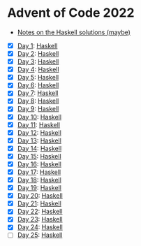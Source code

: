 # Advent of Code 2022

- [Notes on the Haskell solutions (maybe)](Haskell/README.md)

* [x] [Day 1](https://adventofcode.com/2022/day/1):  [Haskell](Haskell/src/Day01.hs)
* [x] [Day 2](https://adventofcode.com/2022/day/2):  [Haskell](Haskell/src/Day02.hs)
* [x] [Day 3](https://adventofcode.com/2022/day/3):  [Haskell](Haskell/src/Day03.hs)
* [x] [Day 4](https://adventofcode.com/2022/day/4):  [Haskell](Haskell/src/Day04.hs)
* [x] [Day 5](https://adventofcode.com/2022/day/5):  [Haskell](Haskell/src/Day05.hs)
* [x] [Day 6](https://adventofcode.com/2022/day/6):  [Haskell](Haskell/src/Day06.hs)
* [x] [Day 7](https://adventofcode.com/2022/day/7):  [Haskell](Haskell/src/Day07.hs)
* [x] [Day 8](https://adventofcode.com/2022/day/8):  [Haskell](Haskell/src/Day08.hs)
* [x] [Day 9](https://adventofcode.com/2022/day/9):  [Haskell](Haskell/src/Day09.hs)
* [x] [Day 10](https://adventofcode.com/2022/day/10): [Haskell](Haskell/src/Day10.hs)
* [x] [Day 11](https://adventofcode.com/2022/day/11): [Haskell](Haskell/src/Day11.hs)
* [x] [Day 12](https://adventofcode.com/2022/day/12): [Haskell](Haskell/src/Day12.hs)
* [x] [Day 13](https://adventofcode.com/2022/day/13): [Haskell](Haskell/src/Day13.hs)
* [x] [Day 14](https://adventofcode.com/2022/day/14): [Haskell](Haskell/src/Day14.hs)
* [x] [Day 15](https://adventofcode.com/2022/day/15): [Haskell](Haskell/src/Day15.hs)
* [x] [Day 16](https://adventofcode.com/2022/day/16): [Haskell](Haskell/src/Day16.hs)
* [x] [Day 17](https://adventofcode.com/2022/day/17): [Haskell](Haskell/src/Day17.hs)
* [x] [Day 18](https://adventofcode.com/2022/day/18): [Haskell](Haskell/src/Day18.hs)
* [x] [Day 19](https://adventofcode.com/2022/day/19): [Haskell](Haskell/src/Day19.hs)
* [x] [Day 20](https://adventofcode.com/2022/day/20): [Haskell](Haskell/src/Day20.hs)
* [x] [Day 21](https://adventofcode.com/2022/day/21): [Haskell](Haskell/src/Day21.hs)
* [x] [Day 22](https://adventofcode.com/2022/day/22): [Haskell](Haskell/src/Day22.hs)
* [x] [Day 23](https://adventofcode.com/2022/day/23): [Haskell](Haskell/src/Day23.hs)
* [x] [Day 24](https://adventofcode.com/2022/day/24): [Haskell](Haskell/src/Day24.hs)
* [ ] [Day 25](https://adventofcode.com/2022/day/25): [Haskell](Haskell/src/Day25.hs)
